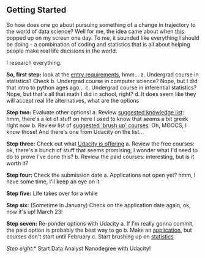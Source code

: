 ## Getting Started

So how does one go about pursuing something of a change in trajectory to the world of data science? Well for me, the idea came about when [this](https://masterdatascience.science.ubc.ca/?utm_source=mds-landing-page&utm_medium=badge&utm_campaign=mds2018-shared&utm_content=Vancouver) popped up on my screen one day. To me, it sounded like everything I should be doing - a combination of coding and statistics that is all about helping people make real life decisions in the world. 

I research everything. 

  **So, first step:** look at the [entry requirements](https://masterdatascience.science.ubc.ca/admissions), hmm... 
      a. Undergrad course in statistics? Check
      b. Undergrad course in computer science? Nope, but I did that intro to python ages ago...
      c. Undergrad course in inferential statistics? Nope, but that's all that math I did in school, right?
      d. It does seem like they will accept real life alternatives, what are the options
  
  **Step two:** Evaluate other options!
      a. Review [suggested knowledge list](http://nbviewer.jupyter.org/github/UBC-MDS/UBC-MDS.github.io/blob/master/selftest/mds_self_test.pdf): hmm, there's a lot of stuff on here I used to know that seems a bit greek right now
      b. Review list of [suggested 'brush up' courses](https://ubc-mds.github.io/resources_pages/prep_moocs/): Oh, MOOCS, I know those! And there's one from Udacity on the list...
      
  **Step three:** Check out what [Udacity is offering](https://www.udacity.com/courses/data-science)
      a. Review the free courses: ok, there's a bunch of stuff that seems promising, I wonder what I'd need to do to prove I've done this?
      b. Review the paid courses: interesting, but is it worth it?
      
  **Step four:** Check the submission date
      a. Applications not open yet? hmm, I have some time, I'll keep an eye on it
      
  **Step five:** Life takes over for a while
  
  **Step six:** (Sometime in January) Check on the application date again, ok, now it's up! March 23!
  
  **Step seven:** Re-ponder options with Udacity
      a. If I'm really gonna commit, the paid option is probably the best way to go
      b. Make an [application](https://www.udacity.com/course/data-analyst-nanodegree--nd002), but courses don't start until February
      c. Start brushing up on [statistics](https://www.udacity.com/course/intro-to-statistics--st101)
  
  *Step eight:** Start Data Analyst Nanodegree with Udacity!
